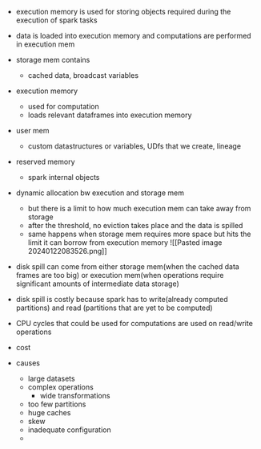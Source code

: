 - execution memory is used for storing objects required during the execution of spark tasks
- data is loaded into execution memory and computations are performed in execution mem
- storage mem contains
	- cached data, broadcast variables
- execution memory
	- used for computation
	- loads relevant dataframes into execution memory
- user mem
	- custom datastructures or variables, UDfs that we create, lineage
- reserved memory
	- spark internal objects
- dynamic allocation bw execution and storage mem
	- but there is a limit to how much execution mem can take away from storage
	- after the threshold, no eviction takes place and the data is spilled
	- same happens when storage mem requires more space but hits the limit it can borrow from execution memory
![[Pasted image 20240122083526.png]]

- disk spill can come from either storage mem(when the cached data frames are too big) or execution mem(when operations require significant amounts of intermediate data storage)
- disk spill is costly because spark has to write(already computed partitions) and read (partitions that are yet to be computed)
- CPU cycles that could be used for computations are used on read/write operations
- cost
- causes
	- large datasets
	- complex operations
		- wide transformations
	- too few partitions
	- huge caches
	- skew
	- inadequate configuration
	- 